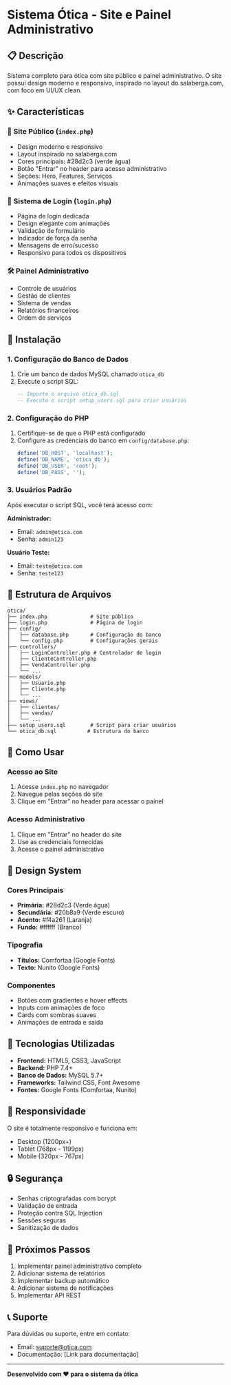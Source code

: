 # Sistema Ótica - Site e Painel Administrativo

## 📋 Descrição

Sistema completo para ótica com site público e painel administrativo. O site possui design moderno e responsivo, inspirado no layout do salaberga.com, com foco em UI/UX clean.

## ✨ Características

### 🎨 Site Público (`index.php`)
- Design moderno e responsivo
- Layout inspirado no salaberga.com
- Cores principais: #28d2c3 (verde água)
- Botão "Entrar" no header para acesso administrativo
- Seções: Hero, Features, Serviços
- Animações suaves e efeitos visuais

### 🔐 Sistema de Login (`login.php`)
- Página de login dedicada
- Design elegante com animações
- Validação de formulário
- Indicador de força da senha
- Mensagens de erro/sucesso
- Responsivo para todos os dispositivos

### 🛠️ Painel Administrativo
- Controle de usuários
- Gestão de clientes
- Sistema de vendas
- Relatórios financeiros
- Ordem de serviços

## 🚀 Instalação

### 1. Configuração do Banco de Dados

1. Crie um banco de dados MySQL chamado `otica_db`
2. Execute o script SQL:
   ```sql
   -- Importe o arquivo otica_db.sql
   -- Execute o script setup_users.sql para criar usuários
   ```

### 2. Configuração do PHP

1. Certifique-se de que o PHP está configurado
2. Configure as credenciais do banco em `config/database.php`:
   ```php
   define('DB_HOST', 'localhost');
   define('DB_NAME', 'otica_db');
   define('DB_USER', 'root');
   define('DB_PASS', '');
   ```

### 3. Usuários Padrão

Após executar o script SQL, você terá acesso com:

**Administrador:**
- Email: `admin@otica.com`
- Senha: `admin123`

**Usuário Teste:**
- Email: `teste@otica.com`
- Senha: `teste123`

## 📁 Estrutura de Arquivos

```
otica/
├── index.php              # Site público
├── login.php              # Página de login
├── config/
│   ├── database.php       # Configuração do banco
│   └── config.php         # Configurações gerais
├── controllers/
│   ├── LoginController.php # Controlador de login
│   ├── ClienteController.php
│   ├── VendaController.php
│   └── ...
├── models/
│   ├── Usuario.php
│   ├── Cliente.php
│   └── ...
├── views/
│   ├── clientes/
│   ├── vendas/
│   └── ...
├── setup_users.sql        # Script para criar usuários
└── otica_db.sql          # Estrutura do banco
```

## 🎯 Como Usar

### Acesso ao Site
1. Acesse `index.php` no navegador
2. Navegue pelas seções do site
3. Clique em "Entrar" no header para acessar o painel

### Acesso Administrativo
1. Clique em "Entrar" no header do site
2. Use as credenciais fornecidas
3. Acesse o painel administrativo

## 🎨 Design System

### Cores Principais
- **Primária:** #28d2c3 (Verde água)
- **Secundária:** #20b8a9 (Verde escuro)
- **Acento:** #f4a261 (Laranja)
- **Fundo:** #ffffff (Branco)

### Tipografia
- **Títulos:** Comfortaa (Google Fonts)
- **Texto:** Nunito (Google Fonts)

### Componentes
- Botões com gradientes e hover effects
- Inputs com animações de foco
- Cards com sombras suaves
- Animações de entrada e saída

## 🔧 Tecnologias Utilizadas

- **Frontend:** HTML5, CSS3, JavaScript
- **Backend:** PHP 7.4+
- **Banco de Dados:** MySQL 5.7+
- **Frameworks:** Tailwind CSS, Font Awesome
- **Fontes:** Google Fonts (Comfortaa, Nunito)

## 📱 Responsividade

O site é totalmente responsivo e funciona em:
- Desktop (1200px+)
- Tablet (768px - 1199px)
- Mobile (320px - 767px)

## 🔒 Segurança

- Senhas criptografadas com bcrypt
- Validação de entrada
- Proteção contra SQL Injection
- Sessões seguras
- Sanitização de dados

## 🚀 Próximos Passos

1. Implementar painel administrativo completo
2. Adicionar sistema de relatórios
3. Implementar backup automático
4. Adicionar sistema de notificações
5. Implementar API REST

## 📞 Suporte

Para dúvidas ou suporte, entre em contato:
- Email: suporte@otica.com
- Documentação: [Link para documentação]

---

**Desenvolvido com ❤️ para o sistema da ótica** 